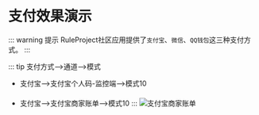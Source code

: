 # 支付效果演示

::: warning 提示
RuleProject社区应用提供了`支付宝`、`微信`、`QQ钱包`这三种支付方式。
:::

::: tip 支付方式——>通道——>模式

- 支付宝——>支付宝个人码-监控端——>模式10
- 支付宝——>支付宝商家账单——>模式10
  :::
  <img class="center" src="/ruleproject/gp_20241020_39032_1_v_gif.gif" alt="支付宝商家账单"/>

<style>
    .center {
         position: relative;
         margin-top: 20px;
    }
</style>
